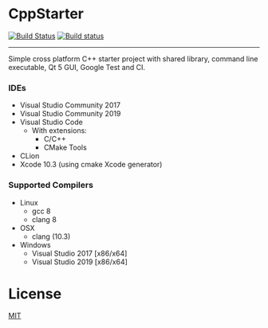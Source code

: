 # CppStarter

[![Build Status](https://travis-ci.com/nikhilmetrani/CppStarter.svg?branch=master)](https://travis-ci.com/nikhilmetrani/CppStarter)
[![Build status](https://ci.appveyor.com/api/projects/status/a5ys0dxj5umktrp3/branch/master?svg=true)](https://ci.appveyor.com/project/nikhilmetrani/cppstarter/branch/master)

---

Simple cross platform C++ starter project with shared library, command line executable, Qt 5 GUI, Google Test and CI.


### IDEs

   * Visual Studio Community 2017
   * Visual Studio Community 2019
   * Visual Studio Code
      - With extensions:
         * C/C++
         * CMake Tools
   * CLion
   * Xcode 10.3 (using cmake Xcode generator)

### Supported Compilers

   * Linux
      * gcc 8
      * clang 8
   * OSX
      * clang (10.3)
   * Windows
      * Visual Studio 2017 [x86/x64]
      * Visual Studio 2019 [x86/x64]

# License

[MIT](./LICENSE.txt)